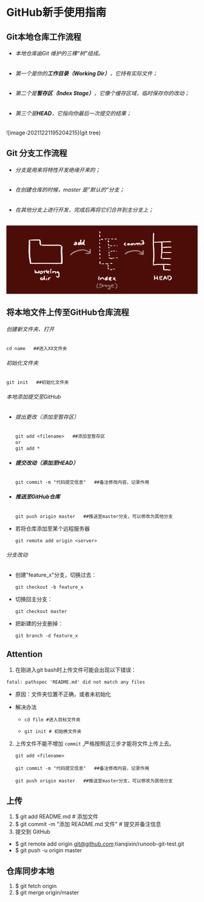 # GitHub新手使用指南

## Git本地仓库工作流程

- ###### 本地仓库由Git 维护的三棵“树”组成。

- ###### 第一个是你的**工作目录（Working Dir）**，它持有实际文件；

- ###### 第二个是**暂存区（Index Stage）**，它像个缓存区域，临时保存你的改动；

- ###### 第三个是**HEAD**，它指向你最后一次提交的结果；

![image-20211221195204215](git tree)

## Git 分支工作流程

- ###### 分支是用来将特性开发绝缘开来的；

- ###### 在创建仓库的时候，*master* 是“默认的”分支；

- ###### 在其他分支上进行开发，完成后再将它们合并到主分支上；

![image-20211221195330895](/images/trees.png)

## 将本地文件上传至GitHub仓库流程

###### 创建新文件夹、打开

```
cd name   ##进入XX文件夹
```

###### 初始化文件夹

```
git init   ##初始化文件夹
```

###### 本地添加提交至GitHub

- ###### 提出更改（添加至暂存区）

  ```
  git add <filename>   ##添加至暂存区
  or
  git add *
  ```

- ###### **提交改动（添加至HEAD）**

  ``` 
  git commit -m "代码提交信息"   ##备注修改内容，记录作用
  ```

- ###### **推送至GitHub仓库**

  ```
  git push origin master   ##推送至master分支，可以修改为其他分支
  ```


- 若将仓库添加至某个远程服务器

  ```
  git remote add origin <server>
  ```

###### 分支改动

- 创建"feature_x"分支，切换过去：

  ```
  git checkout -b feature_x
  ```

- 切换回主分支：

  ```
  git checkout master
  ```

- 把新建的分支删掉：

  ```
  git branch -d feature_x
  ```

## Attention

1. 在刚进入git bash时上传文件可能会出现以下错误：

```
fatal: pathspec 'README.md' did not match any files
```

- 原因：文件夹位置不正确，或者未初始化

- 解决办法

  - ```
    cd file #进入目标文件夹
    ```

  - ```
    git init # 初始换文件夹
    ```

2. 上传文件不能不增加 `commit` ,严格按照这三步才能将文件上传上去。

   ```
   git add <filename> 
   
   git commit -m "代码提交信息"   ##备注修改内容，记录作用
   
   git push origin master   ##推送至master分支，可以修改为其他分支
   ```

   







## 上传

1. $ git add README.md               # 添加文件  
2. $ git commit -m "添加 README.md 文件"        # 提交并备注信息
3. 提交到 GitHub
+ $ git remote add origin git@github.com:tianqixin/runoob-git-test.git
+ $ git push -u origin master

## 仓库同步本地
1. $ git fetch origin
2. $ git merge origin/master

